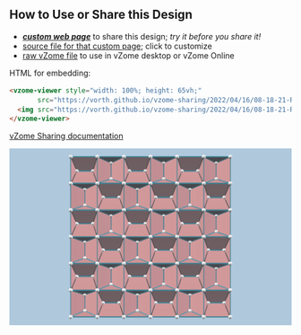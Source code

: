## How to Use or Share this Design

 - [***custom web page***][post] to share this design; *try it before you share it!*
 - [source file for that custom page][source]; click to customize
 - [raw vZome file][raw] to use in vZome desktop or vZome Online

HTML for embedding:
```html
<vzome-viewer style="width: 100%; height: 65vh;"
       src="https://vorth.github.io/vzome-sharing/2022/04/16/08-18-21-Rashmi-tiling-unit/Rashmi-tiling-unit.vZome" >
  <img src="https://vorth.github.io/vzome-sharing/2022/04/16/08-18-21-Rashmi-tiling-unit/Rashmi-tiling-unit.png" />
</vzome-viewer>
```

[vZome Sharing documentation](https://vzome.github.io/vzome/sharing.html#how-it-works)

![Image](<Rashmi-tiling-unit.png>)


[post]: <https://vorth.github.io/vzome-sharing/2022/04/16/Rashmi-tiling-unit-08-18-21.html>
[source]: <https://github.com/vorth/vzome-sharing/edit/main/_posts/2022-04-16-Rashmi-tiling-unit-08-18-21.md>
[raw]: <https://raw.githubusercontent.com/vorth/vzome-sharing/main/2022/04/16/08-18-21-Rashmi-tiling-unit/Rashmi-tiling-unit.vZome>

